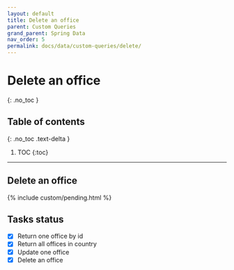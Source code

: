 ```yaml
---
layout: default
title: Delete an office
parent: Custom Queries
grand_parent: Spring Data
nav_order: 5
permalink: docs/data/custom-queries/delete/
---
```


# Delete an office
{: .no_toc }

## Table of contents
{: .no_toc .text-delta }

1. TOC
{:toc}

---

## Delete an office

{% include custom/pending.html %}

## Tasks status

- [X] Return one office by id
- [X] Return all offices in country
- [X] Update one office
- [X] Delete an office
